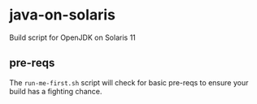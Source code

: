 # java-on-solaris
Build script for OpenJDK on Solaris 11

## pre-reqs

The `run-me-first.sh` script will check for basic pre-reqs to
ensure your build has a fighting chance.
